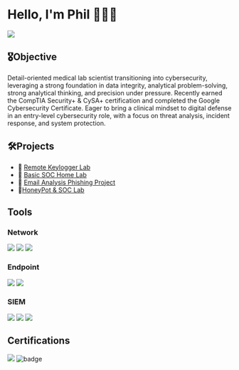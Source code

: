  # Hello, I'm Phil 👨🏽‍💻
<a href="https://linkedin.com"><img src="https://img.shields.io/badge/-LinkedIn-0072b1?&style=for-the-badge&logo=linkedin&logoColor=white" /></a>

## 🎖️Objective

Detail-oriented medical lab scientist transitioning into cybersecurity, leveraging a strong foundation in data integrity, analytical problem-solving, strong analytical thinking, and precision under pressure. Recently earned the CompTIA Security+ & CySA+ certification and completed the Google Cybersecurity Certificate. Eager to bring a clinical mindset to digital defense in an entry-level cybersecurity role, with a focus on threat analysis, incident response, and system protection.

## 🛠️Projects
- 🔐 [Remote Keylogger Lab](https://github.com/PMW25/Python-Remote-Keylogger-)
- 🏡 [Basic SOC Home Lab](https://github.com/PMW25/SOC-Home-Lab)
- 📨 [Email Analysis Phishing Project](https://github.com/PMW25/Email-Analysis-Phishing-)
- 🍯[HoneyPot & SOC Lab](https://github.com/PMW25/HoneyPot-SIEM-Lab)


## Tools


### Network
<div>
    <img src="https://img.shields.io/badge/-Wireshark-1679A7?&style=for-the-badge&logo=Wireshark&logoColor=white" />
    <img src="https://img.shields.io/badge/-Suricata-EF3B2D?&style=for-the-badge&logo=Suricata&logoColor=white" />
    <img src="https://img.shields.io/badge/-Zeek-777BB4?&style=for-the-badge&logo=Zeek&logoColor=white" />
</div>

### Endpoint
<div>
    <img src="https://img.shields.io/badge/-Microsoft_Defender_for_Endpoint-00A4EF?&style=for-the-badge&logo=Microsoft&logoColor=white" />
    <img src="https://img.shields.io/badge/-Velociraptor-4B275F?&style=for-the-badge&logo=Velociraptor&logoColor=white" />
</div>

### SIEM
<div>
    <img src="https://img.shields.io/badge/-Microsoft_Sentinel-0078D4?&style=for-the-badge&logo=Microsoft&logoColor=white" />
    <img src="https://img.shields.io/badge/-Splunk-000000?&style=for-the-badge&logo=Splunk&logoColor=white" />
    <img src="https://img.shields.io/badge/-Elastic-005571?&style=for-the-badge&logo=Elastic&logoColor=white" />
</div>

## Certifications
<div>
<img src="https://img.shields.io/badge/-Security%2B-FF0000?&style=for-the-badge&logo=CompTIA&logoColor=white" />
<img src="https://img.shields.io/badge/CySA+-f21c1c.svg?style=for-the-badge" alt="badge" /> 
</div>


 
  
